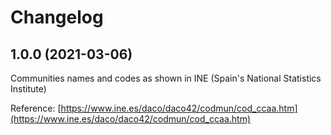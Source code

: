 # Changelog

## 1.0.0 (2021-03-06)

Communities names and codes as shown in INE (Spain's National Statistics Institute)

Reference: [https://www.ine.es/daco/daco42/codmun/cod_ccaa.htm](https://www.ine.es/daco/daco42/codmun/cod_ccaa.htm)
